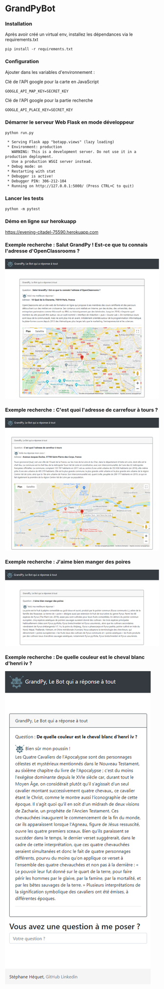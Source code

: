 # GrandPyBot


### Installation

Après avoir créé un virtual env, installez les dépendances via le requirements.txt

```shell
pip install -r requirements.txt
```

### Configuration

Ajouter dans les variables d'environnement :

Clé de l'API google pour la carte en JavaScript
```
GOOGLE_API_MAP_KEY=SECRET_KEY
```

Clé de l'API google pour la partie recherche
```
GOOGLE_API_PLACE_KEY=SECRET_KEY
```


### Démarrer le serveur Web Flask en mode développeur
```shell
python run.py
```

```shell
 * Serving Flask app "botapp.views" (lazy loading)
 * Environment: production
   WARNING: This is a development server. Do not use it in a production deployment.
   Use a production WSGI server instead.
 * Debug mode: on
 * Restarting with stat
 * Debugger is active!
 * Debugger PIN: 306-212-104
 * Running on http://127.0.0.1:5000/ (Press CTRL+C to quit)
```

### Lancer les tests
```shell
python -m pytest
```

### Démo en ligne sur herokuapp

https://evening-citadel-75590.herokuapp.com

### Exemple recherche : Salut GrandPy ! Est-ce que tu connais l'adresse d'OpenClassrooms ?
![Collecte de l'ensemble des objets](doc/search01.png)

### Exemple recherche : C'est quoi l'adresse de carrefour à tours ?
![Collecte de l'ensemble des objets](doc/search02.png)

### Exemple recherche : J'aime bien manger des poires
![Collecte de l'ensemble des objets](doc/search03.png)

### Exemple recherche : De quelle couleur est le cheval blanc d'henri iv ?
![Collecte de l'ensemble des objets](doc/search04.png)